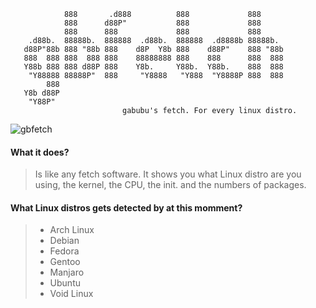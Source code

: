 
                                                                             
                888       .d888          888             888                 
                888      d88P"           888             888                 
                888      888             888             888                 
        .d88b.  88888b.  888888  .d88b.  888888  .d8888b 88888b.             
       d88P"88b 888 "88b 888    d8P  Y8b 888    d88P"    888 "88b            
       888  888 888  888 888    88888888 888    888      888  888            
       Y88b 888 888 d88P 888    Y8b.     Y88b.  Y88b.    888  888            
        "Y88888 88888P"  888     "Y8888   "Y888  "Y8888P 888  888            
            888                                                              
       Y8b d88P                                                              
        "Y88P"                                                               
                             gabubu's fetch. For every linux distro. 
![gbfetch](https://user-images.githubusercontent.com/88589756/167246496-16567b15-ec6b-43cf-998f-21d37b8a2861.png)

#### What it does?
> Is like any fetch software. It shows you what Linux distro are you using, the kernel, the CPU, the init. and the numbers of packages.

#### What Linux distros gets detected by at this momment?
> - Arch Linux
> - Debian
> - Fedora
> - Gentoo
> - Manjaro
> - Ubuntu
> - Void Linux
